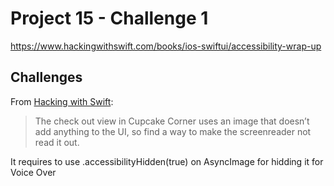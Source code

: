 # Project 15 - Challenge 1

https://www.hackingwithswift.com/books/ios-swiftui/accessibility-wrap-up

## Challenges

From [Hacking with Swift](https://www.hackingwithswift.com/books/ios-swiftui/accessibility-wrap-up):
>The check out view in Cupcake Corner uses an image that doesn’t add anything to the UI, so find a way to make the screenreader not read it out.

It requires to use .accessibilityHidden(true) on AsyncImage for hidding it for Voice Over
